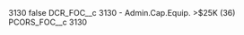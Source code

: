 <?xml version="1.0" encoding="UTF-8"?>
<CustomMetadata xmlns="http://soap.sforce.com/2006/04/metadata" xmlns:xsi="http://www.w3.org/2001/XMLSchema-instance" xmlns:xsd="http://www.w3.org/2001/XMLSchema">
    <label>3130</label>
    <protected>false</protected>
    <values>
        <field>DCR_FOC__c</field>
        <value xsi:type="xsd:string">3130 - Admin.Cap.Equip. &gt;$25K (36)</value>
    </values>
    <values>
        <field>PCORS_FOC__c</field>
        <value xsi:type="xsd:string">3130</value>
    </values>
</CustomMetadata>
